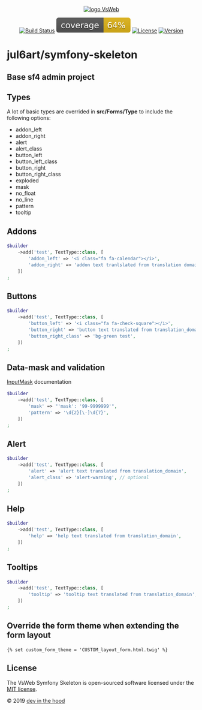 <p align="center">
    <a href="https://devinthehood.com"><img src="https://github.com/jul6art/symfony-skeleton/tree/master/assets/img/devinthehood.png?raw=true" alt="logo VsWeb"></a>
</p>

<p align="center">
    <a href="https://jenkins.vsweb.be/job/Symfony%20skeleton/" target="_blank"><img src="https://jenkins.vsweb.be/buildStatus/icon?job=Symfony+skeleton" alt="Build Status"></a>
    <a href="https://github.com/jul6art/symfony-skeleton/blob/master/data/report/coverage.svg" target="_blank"><img src="https://github.com/jul6art/symfony-skeleton/blob/master/data/report/coverage.svg" alt="Code Coverage"></a>
    <a href="https://opensource.org/licenses/MIT" target="_blank"><img src="https://img.shields.io/badge/License-MIT-yellow.svg" alt="License"></a>
    <a href="https://github.com/jul6art/symfony-skeleton" target="_blank"><img src="https://img.shields.io/static/v1?label=stable&message=v1+coming+soon&color=orange" alt="Version"></a>
</p>

jul6art/symfony-skeleton
========================
Base sf4 admin project
----------------------

Types
-----

A lot of basic types are overrided in **src/Forms/Type** to include the following options:
    
* addon_left
* addon_right
* alert
* alert_class
* button_left
* button_left_class
* button_right
* button_right_class
* exploded
* mask
* no_float
* no_line
* pattern
* tooltip
    
Addons
------

```php
$builder
    ->add('test', TextType::class, [
        'addon_left' => '<i class="fa fa-calendar"></i>',
        'addon_right' => 'addon text tranlslated from translation domain',
    ])
;
```
    
Buttons
-------

```php
$builder
    ->add('test', TextType::class, [
        'button_left' => '<i class="fa fa-check-square"></i>',
        'button_right' => 'button text translated from translation_domain',
        'button_right_class' => 'bg-green test',
    ])
;
```
    
Data-mask and validation
------------------------

[InputMask](https://github.com/RobinHerbots/Inputmask) documentation

```php
$builder
    ->add('test', TextType::class, [
        'mask' => "'mask': '99-9999999'",
        'pattern' => '\d{2}[\-]\d{7}',
    ])
;
```
    
Alert
-----

```php
$builder
    ->add('test', TextType::class, [
        'alert' => 'alert text translated from translation_domain',
        'alert_class' => 'alert-warning', // optional
    ])
;
```
    
Help
----

```php
$builder
    ->add('test', TextType::class, [
        'help' => 'help text translated from translation_domain',
    ])
;
```
    
Tooltips
--------

```php
$builder
    ->add('test', TextType::class, [
        'tooltip' => 'tooltip text translated from translation_domain',
    ])
;
```

Override the form theme when extending the form layout
------------------------------------------------------

```twig
{% set custom_form_theme = 'CUSTOM_layout_form.html.twig' %}
```

License
-------

The VsWeb Symfony Skeleton is open-sourced software licensed under the [MIT license](https://opensource.org/licenses/MIT).

&copy; 2019 [dev in the hood](https://devinthehood.com)